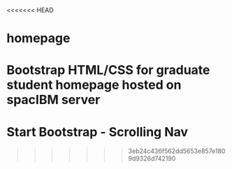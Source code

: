 <<<<<<< HEAD
# homepage
Bootstrap HTML/CSS for graduate student homepage hosted on spacIBM server
=======
Start Bootstrap - Scrolling Nav
=========
>>>>>>> 3eb24c436f562dd5653e857e1809d9326d742190
